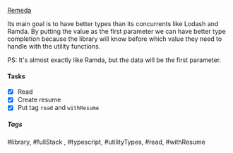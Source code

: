 [Remeda](https://remedajs.com/)

Its main goal is to have better types than its concurrents like Lodash and Ramda. By putting the value as the first parameter we can have better type completion because the library will know before which value they need to handle with the utility functions.

PS: It's almost exactly like Ramda, but the data will be the first parameter.

#### Tasks
- [x] Read
- [x] Create resume
- [x] Put tag `read` and `withResume`

##### Tags
#library, #fullStack , #typescript, #utilityTypes, #read, #withResume 
